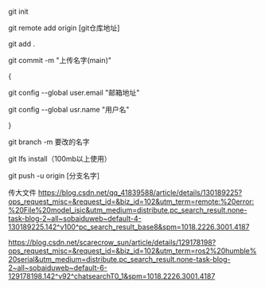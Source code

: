 git init

git remote add origin [git仓库地址]

git add .

git commit -m "上传名字(main)"

{

  git config --global user.email "邮箱地址"
  
  git config --global usr.name "用户名"

}

git branch -m 要改的名字

git lfs install（100mb以上使用）

git push -u origin [分支名字]

传大文件
https://blog.csdn.net/qq_41839588/article/details/130189225?ops_request_misc=&request_id=&biz_id=102&utm_term=remote:%20error:%20File%20model_isic&utm_medium=distribute.pc_search_result.none-task-blog-2~all~sobaiduweb~default-4-130189225.142^v100^pc_search_result_base8&spm=1018.2226.3001.4187


https://blog.csdn.net/scarecrow_sun/article/details/129178198?ops_request_misc=&request_id=&biz_id=102&utm_term=ros2%20humble%20serial&utm_medium=distribute.pc_search_result.none-task-blog-2~all~sobaiduweb~default-6-129178198.142^v92^chatsearchT0_1&spm=1018.2226.3001.4187
